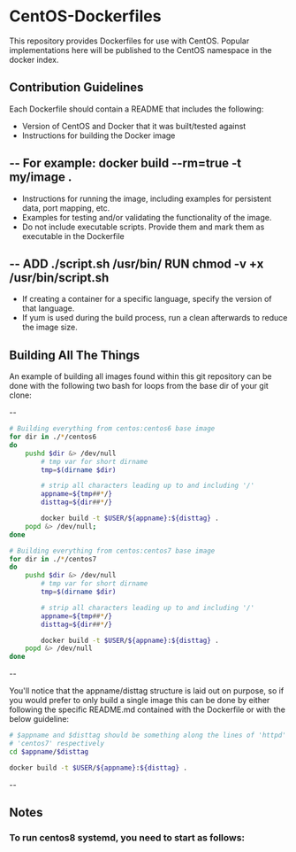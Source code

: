 CentOS-Dockerfiles
==================

This repository provides Dockerfiles for use with CentOS. Popular implementations here will be published to the CentOS namespace in the docker index.

## Contribution Guidelines

Each Dockerfile should contain a README that includes the following:

 * Version of CentOS and Docker that it was built/tested against
 * Instructions for building the Docker image

--
    For example: docker build --rm=true -t my/image .
--

 * Instructions for running the image, including examples for persistent data, port mapping, etc.
 * Examples for testing and/or validating the functionality of the image.
 * Do not include executable scripts. Provide them and mark them as executable in the Dockerfile

--
    ADD ./script.sh /usr/bin/
    RUN chmod -v +x /usr/bin/script.sh
--

 * If creating a container for a specific language, specify the version of that language.
 * If yum is used during the build process, run a clean afterwards to reduce the image size.

## Building All The Things

An example of building all images found within this git repository can be done
with the following two bash for loops from the base dir of your git clone:

--
```bash
# Building everything from centos:centos6 base image
for dir in ./*/centos6
do
    pushd $dir &> /dev/null
        # tmp var for short dirname
        tmp=$(dirname $dir)

        # strip all characters leading up to and including '/'
        appname=${tmp##*/}
        disttag=${dir##*/}

        docker build -t $USER/${appname}:${disttag} .
    popd &> /dev/null;
done

# Building everything from centos:centos7 base image
for dir in ./*/centos7
do
    pushd $dir &> /dev/null
        # tmp var for short dirname
        tmp=$(dirname $dir)

        # strip all characters leading up to and including '/'
        appname=${tmp##*/}
        disttag=${dir##*/}

        docker build -t $USER/${appname}:${disttag} .
    popd &> /dev/null
done
```
--

You'll notice that the appname/disttag structure is laid out on purpose, so if
you would prefer to only build a single image this can be done by either
following the specific README.md contained with the Dockerfile or with the
below guideline:

```bash
# $appname and $disttag should be something along the lines of 'httpd' and 
# 'centos7' respectively
cd $appname/$disttag

docker build -t $USER/${appname}:${disttag} .
```

--

## Notes

### To run centos8 systemd, you need to start as follows:

```docker run --privileged --name test -v /sys/fs/cgroup:/sys/fs/cgroup:ro -d vanandelinstitute/systemdcentos
